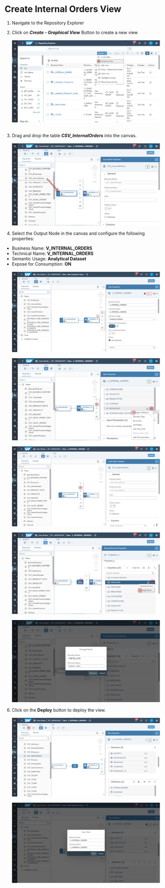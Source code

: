  # Create Internal Orders View

1. Navigate to the Repository Explorer
2. Click on <b><i>Create - Graphical View</i></b> Button to create a new view
  <br><br>![](../images/internal_orders_view_00.png)<br><br>
3. Drag and drop the table **_CSV_InternalOrders_** into the canvas.
  <br><br>![](../images/internal_orders_view_01.png)

4. Select the Output Node in the canvas and configure the following properties:
  - Business Name: <b>V_INTERNAL_ORDERS</b>
  - Technical Name: <b>V_INTERNAL_ORDERS</b>
  - Semantic Usage: <b>Analytical Dataset</b>
  - Expose for Consumption: <b>ON</b>
  <br><br>![](../images/internal_orders_view_02.png)
  <br><br>![](../images/internal_orders_view_03.png)
  <br><br>![](../images/internal_orders_view_04.png)
  <br><br>![](../images/internal_orders_view_05.png)
  <br><br>![](../images/internal_orders_view_06.png)


 
6. Click on the **Deploy** button to deploy the view.
  <br><br>![](../images/internal_orders_view_07.png)
  <br><br>![](../images/internal_orders_view_08.png)


  




  
